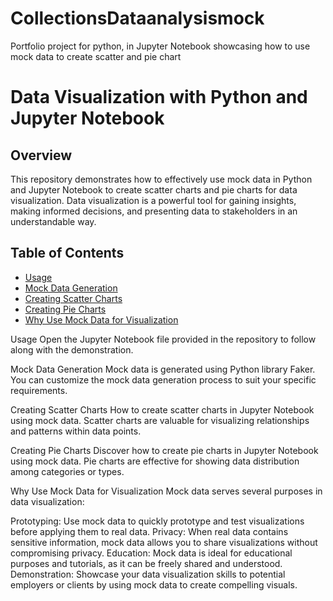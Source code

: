 # CollectionsDataanalysismock
Portfolio project for python, in Jupyter Notebook showcasing how to use mock data to create scatter and pie chart

# Data Visualization with Python and Jupyter Notebook

## Overview

This repository demonstrates how to effectively use mock data in Python and Jupyter Notebook to create scatter charts and pie charts for data visualization. Data visualization is a powerful tool for gaining insights, making informed decisions, and presenting data to stakeholders in an understandable way.

## Table of Contents

- [Usage](#usage)
- [Mock Data Generation](#mock-data-generation)
- [Creating Scatter Charts](#creating-scatter-charts)
- [Creating Pie Charts](#creating-pie-charts)
- [Why Use Mock Data for Visualization](#why-use-mock-data-for-visualization)

Usage
Open the Jupyter Notebook file provided in the repository to follow along with the demonstration.

Mock Data Generation
Mock data is generated using Python library Faker. You can customize the mock data generation process to suit your specific requirements.

Creating Scatter Charts
How to create scatter charts in Jupyter Notebook using mock data. Scatter charts are valuable for visualizing relationships and patterns within data points.

Creating Pie Charts
Discover how to create pie charts in Jupyter Notebook using mock data. Pie charts are effective for showing data distribution among categories or types.

Why Use Mock Data for Visualization
Mock data serves several purposes in data visualization:

Prototyping: Use mock data to quickly prototype and test visualizations before applying them to real data.
Privacy: When real data contains sensitive information, mock data allows you to share visualizations without compromising privacy.
Education: Mock data is ideal for educational purposes and tutorials, as it can be freely shared and understood.
Demonstration: Showcase your data visualization skills to potential employers or clients by using mock data to create compelling visuals.
